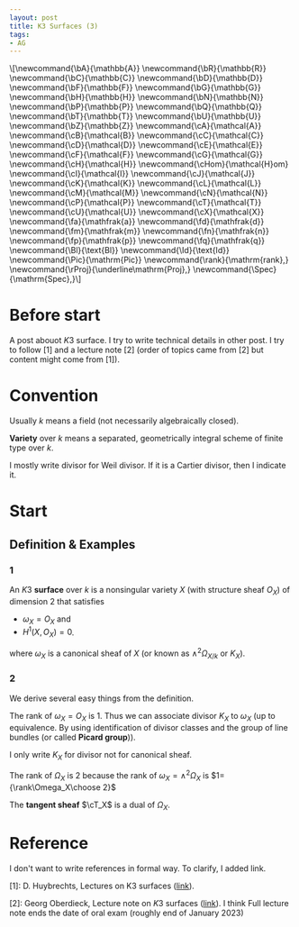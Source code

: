 ```yaml
---
layout: post
title: K3 Surfaces (3)
tags: 
- AG
---
```

\\[\newcommand{\bA}{\mathbb{A}}
\newcommand{\bR}{\mathbb{R}}
\newcommand{\bC}{\mathbb{C}}
\newcommand{\bD}{\mathbb{D}}
\newcommand{\bF}{\mathbb{F}}
\newcommand{\bG}{\mathbb{G}}
\newcommand{\bH}{\mathbb{H}}
\newcommand{\bN}{\mathbb{N}}
\newcommand{\bP}{\mathbb{P}}
\newcommand{\bQ}{\mathbb{Q}}
\newcommand{\bT}{\mathbb{T}}
\newcommand{\bU}{\mathbb{U}}
\newcommand{\bZ}{\mathbb{Z}}
\newcommand{\cA}{\mathcal{A}}
\newcommand{\cB}{\mathcal{B}}
\newcommand{\cC}{\mathcal{C}}
\newcommand{\cD}{\mathcal{D}}
\newcommand{\cE}{\mathcal{E}}
\newcommand{\cF}{\mathcal{F}}
\newcommand{\cG}{\mathcal{G}}
\newcommand{\cH}{\mathcal{H}}
\newcommand{\cHom}{\mathcal{H}om}
\newcommand{\cI}{\mathcal{I}}
\newcommand{\cJ}{\mathcal{J}}
\newcommand{\cK}{\mathcal{K}}
\newcommand{\cL}{\mathcal{L}}
\newcommand{\cM}{\mathcal{M}}
\newcommand{\cN}{\mathcal{N}}
\newcommand{\cP}{\mathcal{P}}
\newcommand{\cT}{\mathcal{T}}
\newcommand{\cU}{\mathcal{U}}
\newcommand{\cX}{\mathcal{X}}
\newcommand{\fa}{\mathfrak{a}}
\newcommand{\fd}{\mathfrak{d}}
\newcommand{\fm}{\mathfrak{m}}
\newcommand{\fn}{\mathfrak{n}}
\newcommand{\fp}{\mathfrak{p}}
\newcommand{\fq}{\mathfrak{q}}
\newcommand{\Bl}{\text{Bl}}
\newcommand{\Id}{\text{Id}}
\newcommand{\Pic}{\mathrm{Pic}}
\newcommand{\rank}{\mathrm{rank}\,}
\newcommand{\rProj}{\underline\mathrm{Proj}\,}
\newcommand{\Spec}{\mathrm{Spec}\,}\\]

# Before start

A post abouot $K3$ surface. I try to write technical details in other post. I try to follow \[1\] and a lecture note \[2\] (order of topics came from \[2\] but content might come from \[1\]).

# Convention

Usually $k$ means a field (not necessarily algebraically closed).

**Variety** over $k$ means a separated, geometrically integral scheme of finite type over $k$.

I mostly write divisor for Weil divisor. If it is a Cartier divisor, then I indicate it.

# Start

## Definition & Examples

### 1 

An $K3$ **surface** over $k$ is a nonsingular variety $X$ (with structure sheaf $O_X$) of dimension $2$ that satisfies

- $\omega_X=O_X$ and
- $H^1(X,O_X)=0$.

where $\omega_X$ is a canonical sheaf of $X$ (or known as $\wedge^2 \Omega_{X/k}$ or $K_X$).

### 2

We derive several easy things from the definition.

The rank of $\omega_X=O_X$ is $1$. Thus we can associate divisor $K_X$ to $\omega_X$ (up to equivalence. By using identification of divisor classes and the group of line bundles (or called **Picard group**)).

I only write $K_X$ for divisor not for canonical sheaf.

The rank of $\Omega_X$ is $2$ because the rank of $\omega_X=\wedge^2 \Omega_X$ is $1={\rank\Omega_X\choose 2}$ 

The **tangent sheaf** $\cT_X$ is a dual of $\Omega_X$. 

# Reference

I don't want to write references in formal way. To clarify, I added link.

\[1\]: D. Huybrechts, Lectures on K3 surfaces ([link](https://www.math.uni-bonn.de/people/huybrech/K3Global.pdf)).

\[2\]: Georg Oberdieck, Lecture note on $K3$ surfaces ([link](http://www.math.uni-bonn.de/~georgo/K3/index.html)). I think Full lecture note ends the date of oral exam (roughly end of January 2023)